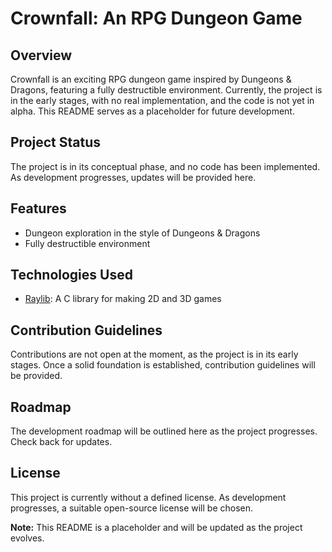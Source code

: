 # Crownfall: An RPG Dungeon Game

## Overview

Crownfall is an exciting RPG dungeon game inspired by Dungeons & Dragons, featuring a fully destructible environment. Currently, the project is in the early stages, with no real implementation, and the code is not yet in alpha. This README serves as a placeholder for future development.

## Project Status

The project is in its conceptual phase, and no code has been implemented. As development progresses, updates will be provided here.

## Features

- Dungeon exploration in the style of Dungeons & Dragons
- Fully destructible environment

## Technologies Used

- [Raylib](https://www.raylib.com/): A C library for making 2D and 3D games

## Contribution Guidelines

Contributions are not open at the moment, as the project is in its early stages. Once a solid foundation is established, contribution guidelines will be provided.

## Roadmap

The development roadmap will be outlined here as the project progresses. Check back for updates.

## License

This project is currently without a defined license. As development progresses, a suitable open-source license will be chosen.

**Note:** This README is a placeholder and will be updated as the project evolves.

